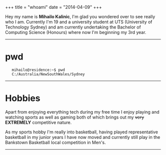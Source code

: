 +++
title = "whoami"
date = "2014-04-09"
+++

Hey my name is **Mihailo Kalinic**, I'm glad you wondered over to see really who I am. Currently I'm 19 and a university student at UTS (University of Technology Sydney) and am currently undertaking the Bachelor of Computing Science (Honours) where now I'm beginning my 3rd year.
*************************
# pwd
       mihailo@residence:~$ pwd
       C:/Australia/NewSouthWales/Sydney
**************************
# Hobbies
Apart from enjoying everything tech during my free time I enjoy playing and watching sports as well as gaming both of which brings out my ~~very~~ **EXTREMELY** competitive nature.

As my sports hobby I'm really into basketball, having played representative basketball in my junior years I have now moved and currently still play in the Bankstown Basketball local competition in Men's.
****************************
